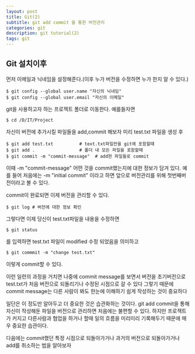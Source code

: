 ```yaml
---
layout: post
title: Git(2)
subtitle: git add commit 을 통한 버전관리
categories: git
description: git tutorial(2)
tags: git
---
```


## Git 설치이후
먼저 이메일과 닉네임을 설정해준다.(이후 누가 버전을 수정하면 누가 한지 알 수 있다.)
~~~
$ git config --global user.name "자신의 닉네임"
$ git config --global user.email "자신의 이메일"
~~~

git을 사용하고자 하는 프로젝트 폴더로 이동한다. 예를들자면
~~~
$ cd /D/IT/Project
~~~

자신이 버전에 추가시킬 파일들을 add,commit 해보자
미리 test.txt 파일을 생성 후
~~~
$ git add test.txt          # text.txt파일만을 git에 포함할때
$ git add .                 # 폴더 내 모든 파일을 포함할때
$ git commit -m "commit-message"  # add한 파일들로 commit  
~~~
이때 -m "commit-message" 어떤 것을 commit했는지에 대한 정보가 담겨 있다.
예를 들어 처음에는 -m "initial commit" 이라고 하면 앞으로 버전관리를 위해 첫번째버전이라고 볼 수 있다.

commit이 완료되면 이제 버전을 관리할 수 있다.
~~~
$ git log # 버전에 대한 정보 확인
~~~
그렇다면 이제 당신이 test.txt파일을 내용을 수정하면
~~~
$ git status
~~~
를 입력하면 test.txt 파일이 modified 수정 되었음을 의미하고
~~~
$ git commmit -m "change test.txt"
~~~
이렇게 commit할 수 있다.

이런 일련의 과정을 거치면 나중에 commit message를 보면서 버전을 초기버전으로 test.txt가 처음 버전으로 되돌리기나
수정된 시점으로 갈 수 있다 그렇기 때문에 commit message는 다른 사람이 봐도 한눈에 이해하기 쉽게 작성하는 것이 중요하다 

일단은 이 정도만 알아두고 더 중요한 것은 습관화하는 것이다. git add commit을 통해 자신이 작성해둔 파일을 버전으로 관리하면 처음에는 불편할 수 있다.
하지만 프로젝트가 커지고 다른사람과 협업을 하거나 할때 일의 흐름을 미리미리 기록해두기 때문에 매우 중요한 습관이다.

다음에는 commit했던 특정 시점으로 되돌아가거나 과거의 버전으로 되돌아가거나 add를 취소하는 법을 알아보자
